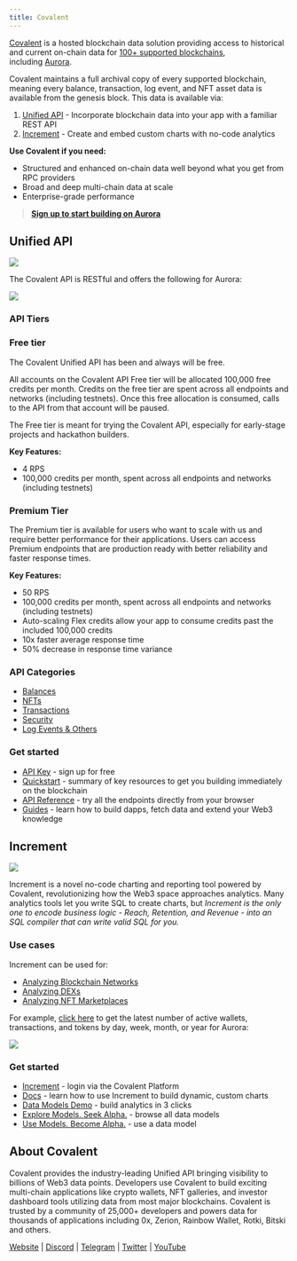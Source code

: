 ```yaml
---
title: Covalent
---
```

[Covalent](https://www.covalenthq.com/?utm_source=aurora\&utm_medium=partner-docs) is a hosted blockchain data solution providing access to historical and current on-chain data for [100+ supported blockchains](https://www.covalenthq.com/docs/networks/?utm_source=aurora\&utm_medium=partner-docs), including [Aurora](https://www.covalenthq.com/docs/networks/aurora/?utm_source=aurora\&utm_medium=partner-docs).

Covalent maintains a full archival copy of every supported blockchain, meaning every balance, transaction, log event, and NFT asset data is available from the genesis block. This data is available via:

1.  [Unified API](https://dillinger.io/#unified-api) - Incorporate blockchain data into your app with a familiar REST API
2.  [Increment](https://dillinger.io/#increment) - Create and embed custom charts with no-code analytics

**Use Covalent if you need:**

* Structured and enhanced on-chain data well beyond what you get from RPC providers
* Broad and deep multi-chain data at scale
* Enterprise-grade performance

> [**Sign up to start building on Aurora**](https://www.covalenthq.com/platform/?utm_source=aurora\&utm_medium=partner-docs)

## Unified API

![](https://www.datocms-assets.com/95026/1688042117-1686100325-example-api-response-json-aurora.png)

The Covalent API is RESTful and offers the following for Aurora:

![](https://www.datocms-assets.com/95026/1688042347-screenshot-2023-06-29-at-13-38-43.png)

### API Tiers

### Free tier

The Covalent Unified API has been and always will be free.

All accounts on the Covalent API Free tier will be allocated 100,000 free credits per month. Credits on the free tier are spent across all endpoints and networks (including testnets). Once this free allocation is consumed, calls to the API from that account will be paused.

The Free tier is meant for trying the Covalent API, especially for early-stage projects and hackathon builders.

**Key Features:**

* 4 RPS
* 100,000 credits per month, spent across all endpoints and networks (including testnets)

### Premium Tier

The Premium tier is available for users who want to scale with us and require better performance for their applications. Users can access Premium endpoints that are production ready with better reliability and faster response times.

**Key Features:**

* 50 RPS
* 100,000 credits per month, spent across all endpoints and networks (including testnets)
* Auto-scaling Flex credits allow your app to consume credits past the included 100,000 credits
* 10x faster average response time
* 50% decrease in response time variance

### API Categories

* [Balances](https://www.covalenthq.com/docs/api/balances/get-token-balances-for-address/?utm_source=aurora\&utm_medium=partner-docs)
* [NFTs](https://www.covalenthq.com/docs/api/nft/get-nfts-for-address/?utm_source=aurora\&utm_medium=partner-docs)
* [Transactions](https://www.covalenthq.com/docs/api/transactions/get-transactions-for-address/?utm_source=aurora\&utm_medium=partner-docs)
* [Security](https://www.covalenthq.com/docs/api/security/get-token-approvals-for-address/?utm_source=aurora\&utm_medium=partner-docs)
* [Log Events & Others](https://www.covalenthq.com/docs/api/base/get-log-events-by-contract-address/?utm_source=aurora\&utm_medium=partner-docs)

### Get started

* [API Key](https://www.covalenthq.com/platform/?utm_source=aurora\&utm_medium=partner-docs) - sign up for free
* [Quickstart](https://www.covalenthq.com/docs/unified-api/quickstart/?utm_source=aurora\&utm_medium=partner-docs) - summary of key resources to get you building immediately on the blockchain
* [API Reference](https://www.covalenthq.com/docs/api/?utm_source=aurora\&utm_medium=partner-docs) - try all the endpoints directly from your browser
* [Guides](https://www.covalenthq.com/docs/unified-api/guides/?utm_source=aurora\&utm_medium=partner-docs) - learn how to build dapps, fetch data and extend your Web3 knowledge

## Increment

![](https://www.datocms-assets.com/95026/1688042855-1684974544-increment-example-partner-docs.png)

Increment is a novel no-code charting and reporting tool powered by Covalent, revolutionizing how the Web3 space approaches analytics. Many analytics tools let you write SQL to create charts, but *Increment is the only one to encode business logic - Reach, Retention, and Revenue - into an SQL compiler that can write valid SQL for you.*

### Use cases

Increment can be used for:

* [Analyzing Blockchain Networks](https://www.covalenthq.com/docs/increment/data-models/chain-gdp/?utm_source=aurora\&utm_medium=partner-docs)
* [Analyzing DEXs](https://www.covalenthq.com/docs/increment/data-models/swap-land/?utm_source=aurora\&utm_medium=partner-docs)
* [Analyzing NFT Marketplaces](https://www.covalenthq.com/docs/increment/data-models/jpeg-analysis/?utm_source=aurora\&utm_medium=partner-docs)

For example, [click here](https://www.covalenthq.com/docs/networks/aurora/?utm_source=aurora\&utm_medium=partner-docs#network-status) to get the latest number of active wallets, transactions, and tokens by day, week, month, or year for Aurora:

![](https://www.datocms-assets.com/95026/1688042897-1686100924-example_network_status_increment_general.png)

### Get started

* [Increment](https://www.covalenthq.com/platform/increment/#/?utm_source=aurora\&utm_medium=partner-docs) - login via the Covalent Platform
* [Docs](https://www.covalenthq.com/docs/increment/?utm_source=aurora\&utm_medium=partner-docs) - learn how to use Increment to build dynamic, custom charts
* [Data Models Demo](https://www.covalenthq.com/docs/increment/data-models/model-intro/?utm_source=aurora\&utm_medium=partner-docs) - build analytics in 3 clicks
* [Explore Models. Seek Alpha.](https://www.covalenthq.com/platform/increment/#/pages/covalent/chain-gdp/?utm_source=aurora\&utm_medium=partner-docs) - browse all data models
* [Use Models. Become Alpha.](https://www.covalenthq.com/platform/increment/#/sql/query_b6c88fd8604f49d5920ca86fa7/?utm_source=aurora\&utm_medium=partner-docs) - use a data model

## About Covalent[​](https://doc.aurora.dev/integrate/indexers/covalent/#about-covalent "Direct link to heading")

Covalent provides the industry-leading Unified API bringing visibility to billions of Web3 data points. Developers use Covalent to build exciting multi-chain applications like crypto wallets, NFT galleries, and investor dashboard tools utilizing data from most major blockchains. Covalent is trusted by a community of 25,000+ developers and powers data for thousands of applications including 0x, Zerion, Rainbow Wallet, Rotki, Bitski and others.

[Website](https://www.covalenthq.com/?utm_source=aurora\&utm_medium=partner-docs) | [Discord](https://covalenthq.com/discord/?utm_source=aurora\&utm_medium=partner-docs) | [Telegram](https://t.me/CovalentHQ) | [Twitter](https://twitter.com/covalent_hq) | [YouTube](https://www.youtube.com/channel/UCGn-T9qPiXAx490Wr6WPbOw/?utm_source=aurora\&utm_medium=partner-docs)
